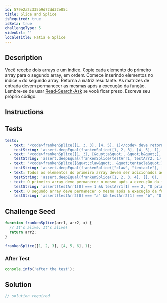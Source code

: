 ```yaml
---
id: 579e2a2c335b9d72dd32e05c
title: Slice and Splice
isRequired: true
isBeta: true
challengeType: 5
videoUrl: ''
localeTitle: Fatia e Splice
---
```


## Description
<section id="description"> Você recebe dois arrays e um índice. Copie cada elemento do primeiro array para o segundo array, em ordem. Comece inserindo elementos no índice <code>n</code> do segundo array. Retorna a matriz resultante. As matrizes de entrada devem permanecer as mesmas após a execução da função. Lembre-se de usar <a href="https://forum.freecodecamp.org/t/how-to-get-help-when-you-are-stuck-coding/19514" target="_blank">Read-Search-Ask</a> se você ficar preso. Escreva seu próprio código. </section>

## Instructions
<section id="instructions">
</section>

## Tests
<section id='tests'>

```yml
tests:
  - text: '<code>frankenSplice([1, 2, 3], [4, 5], 1)</code> deve retornar <code>[4, 1, 2, 3, 5]</code> .'
    testString: 'assert.deepEqual(frankenSplice([1, 2, 3], [4, 5], 1), [4, 1, 2, 3, 5], "<code>frankenSplice([1, 2, 3], [4, 5], 1)</code> deve retornar <code>[4, 1, 2, 3, 5]</code>.");'
  - text: '<code>frankenSplice([1, 2], [&quot;a&quot;, &quot;b&quot;], 1)</code> deve retornar <code>[&quot;a&quot;, 1, 2, &quot;b&quot;]</code> .'
    testString: 'assert.deepEqual(frankenSplice(testArr1, testArr2, 1), ["a", 1, 2, "b"], "<code>frankenSplice([1, 2], ["a", "b"], 1)</code> deve retornar <code>["a", 1, 2, "b"]</code>.");'
  - text: '<code>frankenSplice([&quot;claw&quot;, &quot;tentacle&quot;], [&quot;head&quot;, &quot;shoulders&quot;, &quot;knees&quot;, &quot;toes&quot;], 2)</code> deve retornar <code>[&quot;head&quot;, &quot;shoulders&quot;, &quot;claw&quot;, &quot;tentacle&quot;, &quot;knees&quot;, &quot;toes&quot;]</code> .'
    testString: 'assert.deepEqual(frankenSplice(["claw", "tentacle"], ["head", "shoulders", "knees", "toes"], 2), ["head", "shoulders", "claw", "tentacle", "knees", "toes"], "<code>frankenSplice(["claw", "tentacle"], ["head", "shoulders", "knees", "toes"], 2)</code> deve retornar <code>["head", "shoulders", "claw", "tentacle", "knees", "toes"]</code>.");'
  - text: Todos os elementos do primeiro array devem ser adicionados ao segundo array na ordem original.
    testString: 'assert.deepEqual(frankenSplice([1, 2, 3, 4], [], 0), [1, 2, 3, 4], "Todos os elementos do primeiro array devem ser adicionados ao segundo array na ordem original.");'
  - text: O primeiro array deve permanecer o mesmo após a execução da função.
    testString: 'assert(testArr1[0] === 1 && testArr1[1] === 2, "O primeiro array deve permanecer o mesmo após a execução da função.");'
  - text: O segundo array deve permanecer o mesmo após a execução da função.
    testString: 'assert(testArr2[0] === "a" && testArr2[1] === "b", "O segundo array deve permanecer o mesmo após a execução da função.");'

```

</section>

## Challenge Seed
<section id='challengeSeed'>

<div id='js-seed'>

```js
function frankenSplice(arr1, arr2, n) {
  // It's alive. It's alive!
  return arr2;
}

frankenSplice([1, 2, 3], [4, 5, 6], 1);

```

</div>


### After Test
<div id='js-teardown'>

```js
console.info('after the test');
```

</div>

</section>

## Solution
<section id='solution'>

```js
// solution required
```
</section>
